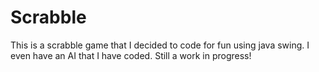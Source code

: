 # Scrabble
This is a scrabble game that I decided to code for fun using java swing. I even have an AI that I have coded.  Still a work in progress!
